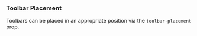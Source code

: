 ### Toolbar Placement

Toolbars can be placed in an appropriate position via the `toolbar-placement` prop.
